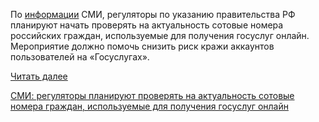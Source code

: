 <!--2025-08-24 11:18:40-->
<div class="yb">
  <div class="rss habr"><p>По <a href="https://tass.ru/ekonomika/24859163" rel="noopener noreferrer nofollow">информации</a> СМИ, регуляторы по&nbsp;указанию правительства РФ планируют начать проверять на&nbsp;актуальность сотовые номера российских граждан, используемые для&nbsp;получения госуслуг онлайн. Мероприятие должно помочь снизить риск кражи аккаунтов пользователей на «Госуслугах».</p> <a href="https://habr.com/ru/articles/940200/#habracut">Читать далее</a> <p class="titl"><a href="https://habr.com/ru/news/940200/?utm_source=habrahabr&utm_medium=rss&utm_campaign=940200">СМИ: регуляторы планируют проверять на актуальность сотовые номера граждан, используемые для получения госуслуг онлайн</a></p></div>
</div>
